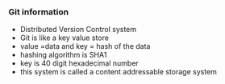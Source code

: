 ### Git information
- Distributed Version Control system
- Git is like a key value store
- value =data and key = hash of the data
- hashing algorithm is SHA1
- key is 40 digit hexadecimal number
- this system is called a content addressable storage system


